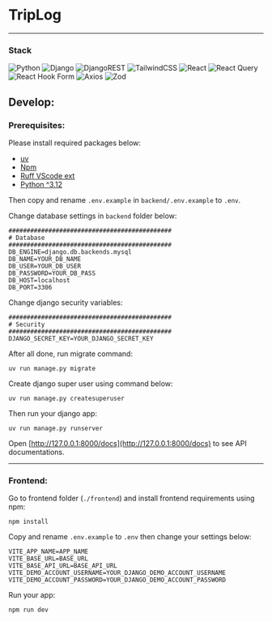 # TripLog
---

### Stack
![Python](https://img.shields.io/badge/python-3670A0?style=for-the-badge&logo=python&logoColor=ffdd54)
![Django](https://img.shields.io/badge/django-%23092E20.svg?style=for-the-badge&logo=django&logoColor=white)
![DjangoREST](https://img.shields.io/badge/DJANGO-REST-ff1709?style=for-the-badge&logo=django&logoColor=white&color=ff1709&labelColor=gray)
![TailwindCSS](https://img.shields.io/badge/tailwindcss-%2338B2AC.svg?style=for-the-badge&logo=tailwind-css&logoColor=white)
![React](https://img.shields.io/badge/react-%2320232a.svg?style=for-the-badge&logo=react&logoColor=%2361DAFB)
![React Query](https://img.shields.io/badge/-React%20Query-FF4154?style=for-the-badge&logo=react%20query&logoColor=white)
![React Hook Form](https://img.shields.io/badge/React%20Hook%20Form-%23EC5990.svg?style=for-the-badge&logo=reacthookform&logoColor=white)
![Axios](https://img.shields.io/badge/axios-671ddf?&style=for-the-badge&logo=axios&logoColor=white)
![Zod](https://img.shields.io/badge/zod-%233068b7.svg?style=for-the-badge&logo=zod&logoColor=white)


## Develop:

### Prerequisites:
Please install required packages below:
- [uv](https://docs.astral.sh/uv/)
- [Npm](https://nodejs.org/en)
- [Ruff VScode ext](https://marketplace.visualstudio.com/items?itemName=charliermarsh.ruff)
- [Python ^3.12](https://www.python.org/)

Then copy and rename `.env.example` in `backend/.env.example` to `.env`.

Change database settings in `backend` folder below:
```shell
#############################################
# Database
#############################################
DB_ENGINE=django.db.backends.mysql
DB_NAME=YOUR_DB_NAME
DB_USER=YOUR_DB_USER
DB_PASSWORD=YOUR_DB_PASS
DB_HOST=localhost
DB_PORT=3306
```

Change django security variables:
```shell
#############################################
# Security
#############################################
DJANGO_SECRET_KEY=YOUR_DJANGO_SECRET_KEY
```

After all done, run migrate command:

```shell
uv run manage.py migrate
```

Create django super user using command below:
```shell
uv run manage.py createsuperuser
```

Then run your django app:
```shell
uv run manage.py runserver
```

Open [http://127.0.0.1:8000/docs](http://127.0.0.1:8000/docs) to see API documentations.

---

### Frontend:
Go to frontend folder (`./frontend`) and install frontend requirements using npm:
```shell
npm install
```

Copy and rename `.env.example` to `.env` then change your settings below:
```shell
VITE_APP_NAME=APP_NAME
VITE_BASE_URL=BASE_URL
VITE_BASE_API_URL=BASE_API_URL
VITE_DEMO_ACCOUNT_USERNAME=YOUR_DJANGO_DEMO_ACCOUNT_USERNAME
VITE_DEMO_ACCOUNT_PASSWORD=YOUR_DJANGO_DEMO_ACCOUNT_PASSWORD
```

Run your app:
```shell
npm run dev
```
